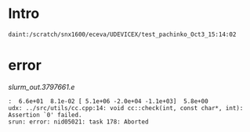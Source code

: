 # Intro

    daint:/scratch/snx1600/eceva/UDEVICEX/test_pachinko_Oct3_15:14:02

# error

*slurm_out.3797661.e*

    :  6.6e+01  8.1e-02 [ 5.1e+06 -2.0e+04 -1.1e+03]  5.8e+00
    udx: ../src/utils/cc.cpp:14: void cc::check(int, const char*, int): Assertion `0' failed.
    srun: error: nid05021: task 178: Aborted
